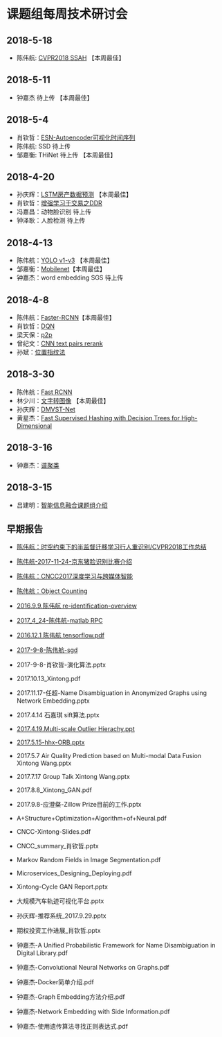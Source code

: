 # 课题组每周技术研讨会
## 2018-5-18
- 陈伟航: [CVPR2018 SSAH](../ml/papers/hash/ssah.md) 【本周最佳】

## 2018-5-11
- 钟嘉杰 待上传 【本周最佳】

## 2018-5-4
- 肖钦哲：[ESN-Autoencoder可视化时间序列](https://www.jianshu.com/p/be24b58e0c01)
- 陈伟航: SSD 待上传
- 邹嘉衡: THiNet 待上传 【本周最佳】

## 2018-4-20
- 孙庆辉：[LSTM房产数据预测](https://so-link.org/seminar/2018-4-20/LSTM房产预测.pptx) 【本周最佳】
- 肖钦哲：[增强学习于交易之DDR](https://www.jianshu.com/p/b740802d2a4e)
- 冯嘉昌：动物脸识别 待上传
- 钟泽耿：人脸检测 待上传 

## 2018-4-13
- 陈伟航：[YOLO v1-v3](../ml/papers/detection/yolo.md) 【本周最佳】
- 邹嘉衡：[Mobilenet](https://so-link.org/seminar/2018-4-13/mobilenet.pptx)【本周最佳】
- 钟嘉杰：word embedding SGS  待上传 

## 2018-4-8
- 陈伟航：[Faster-RCNN](../ml/papers/detection/faster.html)【本周最佳】
- 肖钦哲：[DQN](https://so-link.org/seminar/2018-4-8/DQN.pptx)
- 梁天保：[p2p](https://so-link.org/seminar/2018-4-8/p2p.pptx)
- 曾纪文：[CNN text pairs rerank](https://so-link.org/seminar/2018-4-8/CNN%20short%20text%20pairs%20rerank.pptx)
- 孙斌：[位置指纹法](https://so-link.org/seminar/2018-4-8/Fingerprinting%20Matching.pptx)

## 2018-3-30
- 陈伟航：[Fast RCNN](../ml/papers/detection/fast_rcnn.html)
- 林少川：[文字转图像](https://so-link.org/seminar/2018-3-30/text2image_StackGAN.pdf) 【本周最佳】
- 孙庆辉：[DMVST-Net](https://so-link.org/seminar/2018-4-8/Deep%20Multi-View%20Spatial-Temporal%20Network%20for%20Taxi%20Demand%20Prediction.pptx)
- 黄星杰：[Fast Supervised Hashing with Decision Trees for High-Dimensional](https://so-link.org/seminar/2018-3-30/Fast%20Supervised%20Hashing%20with%20Decision%20Trees%20for%20High-Dimensional.pptx)

## 2018-3-16

- 钟嘉杰：[谱聚类](../graph-learning/spectral-clustering/spectral-clustering.html)

## 2018-3-15
- 吕建明：[智能信息融合课题组介绍](https://so-link.org/seminar/2018-3-30/智能大数据.pptx)


## 早期报告
 - [陈伟航：时空约束下的半监督迁移学习行人重识别/CVPR2018工作总结](../ml/papers/TFusion.md)
 - [陈伟航-2017-11-24-京东猪脸识别比赛介绍](https://so-link.org/seminar/old/陈伟航-2017-11-24-猪脸识别比赛介绍.pptx)
 - [陈伟航：CNCC2017深度学习与跨媒体智能](../ml/papers/cncc2017.md)
 - [陈伟航：Object Counting](../ml/papers/eccv2016_hydra_ccnn.md)
 - [2016.9.9.陈伟航 re-identification-overview](../ml/reid/reid.md)
 - [2017_4_24-陈伟航-matlab RPC](../ml/matlab/ripc_auto.md)
 - [2016.12.1 陈伟航 tensorflow.pdf](https://so-link.org/seminar/old/2016.12.1陈伟航tensorflow.pdf)
 - [2017-9-8-陈伟航-sgd](https://so-link.org/seminar/old/2017-9-8-陈伟航-sgd.pptx)
 
 - 2017-9-8-肖钦哲-演化算法.pptx
 - 2017.10.13_Xintong.pdf
 - 2017.11.17-任超-Name Disambiguation in Anonymized Graphs using Network Embedding.pptx
 - 2017.4.14 石嘉琪 sift算法.pptx
 - [2017.4.19.Multi-scale Outlier Hierachy.ppt](https://so-link.org/seminar/old/2017.4.19.Multi-scale%20Outlier%20Hierachy.ppt)
 
 - [2017.5.15-hhx-ORB.pptx](https://so-link.org/seminar/old/hhx-ORB.pptx)
 
 - 2017.5.7 Air Quality Prediction based on Multi-modal Data Fusion Xintong Wang.pptx
 
 - 2017.7.17 Group Talk Xintong Wang.pptx
 
 - 2017.8.8_Xintong_GAN.pdf
 
 - 2017.9.8-应澄粲-Zillow Prize目前的工作.pptx
 
 
 - A+Structure+Optimization+Algorithm+of+Neural.pdf
 
 - CNCC-Xintong-Slides.pdf
 
 - CNCC_summary_肖钦哲.pptx
 
 - Markov Random Fields in Image Segmentation.pdf
 
 - Microservices_Designing_Deploying.pdf
 
 - Xintong-Cycle GAN Report.pptx
 
 - 大规模汽车轨迹可视化平台.pptx
 
 - 孙庆辉-推荐系统_2017.9.29.pptx
 
 
 
 - 期权投资工作进展_肖钦哲.pptx
 
 
 - 钟嘉杰-A Unified Probabilistic Framework for Name Disambiguation in Digital Library.pdf
 
 - 钟嘉杰-Convolutional Neural Networks on Graphs.pdf
 
 - 钟嘉杰-Docker简单介绍.pdf
 
 - 钟嘉杰-Graph Embedding方法介绍.pdf
 
 - 钟嘉杰-Network Embedding with Side Information.pdf

 - 钟嘉杰-使用遗传算法寻找正则表达式.pdf
 

 
 
